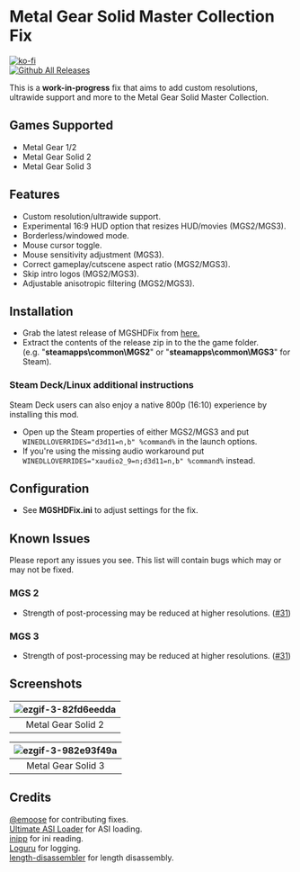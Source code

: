 # Metal Gear Solid Master Collection Fix
[![ko-fi](https://ko-fi.com/img/githubbutton_sm.svg)](https://ko-fi.com/W7W01UAI9)</br>
[![Github All Releases](https://img.shields.io/github/downloads/Lyall/MGSHDFix/total.svg)](https://github.com/Lyall/MGSHDFix/releases)

This is a **work-in-progress** fix that aims to add custom resolutions, ultrawide support and more to the Metal Gear Solid Master Collection.<br />

## Games Supported
- Metal Gear 1/2
- Metal Gear Solid 2
- Metal Gear Solid 3

## Features
- Custom resolution/ultrawide support.
- Experimental 16:9 HUD option that resizes HUD/movies (MGS2/MGS3).
- Borderless/windowed mode.
- Mouse cursor toggle.
- Mouse sensitivity adjustment (MGS3).
- Correct gameplay/cutscene aspect ratio (MGS2/MGS3).
- Skip intro logos (MGS2/MGS3).
- Adjustable anisotropic filtering (MGS2/MGS3).

## Installation
- Grab the latest release of MGSHDFix from [here.](https://github.com/Lyall/MGSHDFix/releases)
- Extract the contents of the release zip in to the the game folder.<br />(e.g. "**steamapps\common\MGS2**" or "**steamapps\common\MGS3**" for Steam).

### Steam Deck/Linux additional instructions
Steam Deck users can also enjoy a native 800p (16:10) experience by installing this mod.
- Open up the Steam properties of either MGS2/MGS3 and put `WINEDLLOVERRIDES="d3d11=n,b" %command%` in the launch options.
- If you're using the missing audio workaround put `WINEDLLOVERRIDES="xaudio2_9=n;d3d11=n,b" %command%` instead.

## Configuration
- See **MGSHDFix.ini** to adjust settings for the fix.

## Known Issues
Please report any issues you see.
This list will contain bugs which may or may not be fixed.

### MGS 2
- Strength of post-processing may be reduced at higher resolutions. ([#31](https://github.com/Lyall/MGSHDFix/issues/35))

### MGS 3
- Strength of post-processing may be reduced at higher resolutions. ([#31](https://github.com/Lyall/MGSHDFix/issues/35))

## Screenshots

| ![ezgif-3-82fd6eedda](https://github.com/Lyall/MGSHDFix/assets/695941/b01453c7-b4ee-4903-bd34-340371873ecb) |
|:--:|
| Metal Gear Solid 2 |

| ![ezgif-3-982e93f49a](https://github.com/Lyall/MGSHDFix/assets/695941/5530a42e-6b6a-4eb0-a714-ba3e7c3a1dc3) |
|:--:|
| Metal Gear Solid 3 |

## Credits
[@emoose](https://github.com/emoose) for contributing fixes. <br />
[Ultimate ASI Loader](https://github.com/ThirteenAG/Ultimate-ASI-Loader) for ASI loading. <br />
[inipp](https://github.com/mcmtroffaes/inipp) for ini reading. <br />
[Loguru](https://github.com/emilk/loguru) for logging. <br />
[length-disassembler](https://github.com/Nomade040/length-disassembler) for length disassembly.
